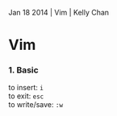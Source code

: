 Jan 18 2014 | Vim | Kelly Chan
# Vim

### 1. Basic

to insert: `i`  
to exit: `esc`  
to write/save: `:w`  
